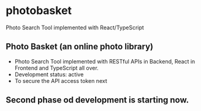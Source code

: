 # photobasket
Photo Search Tool implemented with React/TypeScript

## Photo Basket (an online photo library)
- Photo Search Tool implemented with RESTful APIs in Backend, React in Frontend and TypeScript all over.
- Development status: active
- To secure the API access token next

## Second phase od development is starting now.
